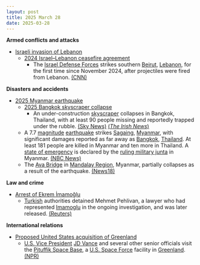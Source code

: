 ```yaml
---
layout: post
title: 2025 March 28
date: 2025-03-28
---
```



**Armed conflicts and attacks**

* [Israeli invasion of Lebanon](https://en.wikipedia.org/wiki/Israeli_invasion_of_Lebanon_%282024%E2%80%93present%29 "Israeli invasion of Lebanon (2024–present)")
  + [2024 Israel–Lebanon ceasefire agreement](https://en.wikipedia.org/wiki/2024_Israel%E2%80%93Lebanon_ceasefire_agreement "2024 Israel–Lebanon ceasefire agreement")
    - The [Israel Defense Forces](https://en.wikipedia.org/wiki/Israel_Defense_Forces "Israel Defense Forces") strikes southern [Beirut](https://en.wikipedia.org/wiki/Beirut "Beirut"), [Lebanon](https://en.wikipedia.org/wiki/Lebanon "Lebanon"), for the first time since November 2024, after projectiles were fired from Lebanon. [(CNN)](https://edition.cnn.com/2025/03/28/middleeast/israel-strikes-southern-beirut-intl/index.html)

**Disasters and accidents**

* [2025 Myanmar earthquake](https://en.wikipedia.org/wiki/2025_Myanmar_earthquake "2025 Myanmar earthquake")
  + [2025 Bangkok skyscraper collapse](https://en.wikipedia.org/wiki/2025_Bangkok_skyscraper_collapse "2025 Bangkok skyscraper collapse")
    - An under-construction [skyscraper](https://en.wikipedia.org/wiki/Skyscraper "Skyscraper") collapses in Bangkok, Thailand, with at least 90 people missing and reportedly trapped under the rubble. [(Sky News)](https://news.sky.com/story/myanmar-earthquake-latest-evacuations-in-bangkok-and-reports-of-buildings-collapsing-after-7-7-magnitude-tremor-13337088) [(*The Irish News*)](https://www.irishnews.com/news/world/three-dead-and-at-least-90-missing-as-strong-earthquake-rocks-thai-capital-5OV4XGLLDNKGVIUYUOCQ564Q2I/)
  + A 7.7 [magnitude](https://en.wikipedia.org/wiki/Richter_scale#Richter_magnitudes "Richter scale") [earthquake](https://en.wikipedia.org/wiki/Earthquake "Earthquake") strikes [Sagaing](https://en.wikipedia.org/wiki/Sagaing "Sagaing"), [Myanmar](https://en.wikipedia.org/wiki/Myanmar "Myanmar"), with significant damages reported as far away as [Bangkok](https://en.wikipedia.org/wiki/Bangkok "Bangkok"), [Thailand](https://en.wikipedia.org/wiki/Thailand "Thailand"). At least 181 people are killed in Myanmar and ten more in Thailand. A [state of emergency](https://en.wikipedia.org/wiki/State_of_emergency "State of emergency") is declared by the [ruling military junta](https://en.wikipedia.org/wiki/State_Administration_Council "State Administration Council") in Myanmar. [(NBC News)](https://www.nbcnews.com/news/world/earthquake-myanmar-thailand-77-bangkok-tremor-rcna198515)
  + The [Ava Bridge](https://en.wikipedia.org/wiki/Ava_Bridge "Ava Bridge") in [Mandalay Region](https://en.wikipedia.org/wiki/Mandalay_Region "Mandalay Region"), Myanmar, partially collapses as a result of the earthquake. [(News18)](https://www.news18.com/world/myanmar-earthquake-videos-bangkok-skyscraper-collapses-tremors-strong-earthquakes-hit-myanmar-9278285.html)

**Law and crime**

* [Arrest of Ekrem İmamoğlu](https://en.wikipedia.org/wiki/Arrest_of_Ekrem_%C4%B0mamo%C4%9Flu "Arrest of Ekrem İmamoğlu")
  + [Turkish](https://en.wikipedia.org/wiki/Turkey "Turkey") authorities detained Mehmet Pehlivan, a lawyer who had represented [Imamoglu](https://en.wikipedia.org/wiki/Imamoglu "Imamoglu") in the ongoing investigation, and was later released. [(Reuters)](https://www.reuters.com/world/middle-east/turkey-detains-lawyer-jailed-istanbul-mayor-main-opposition-party-says-2025-03-28/)

**International relations**

* [Proposed United States acquisition of Greenland](https://en.wikipedia.org/wiki/Proposed_United_States_acquisition_of_Greenland "Proposed United States acquisition of Greenland")
  + [U.S. Vice President](https://en.wikipedia.org/wiki/U.S._Vice_President "U.S. Vice President") [JD Vance](https://en.wikipedia.org/wiki/JD_Vance "JD Vance") and several other senior officials visit the [Pituffik Space Base](https://en.wikipedia.org/wiki/Pituffik_Space_Base "Pituffik Space Base"), a [U.S. Space Force](https://en.wikipedia.org/wiki/U.S._Space_Force "U.S. Space Force") facility in [Greenland](https://en.wikipedia.org/wiki/Greenland "Greenland"). [(NPR)](https://www.npr.org/2025/03/28/nx-s1-5343555/vance-greenland-visit)

